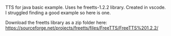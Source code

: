 TTS for java basic example. Uses he freetts-1.2.2 library. Created in vscode. I struggled finding a good example so here is one.

Download the freetts library as a zip folder here: https://sourceforge.net/projects/freetts/files/FreeTTS/FreeTTS%201.2.2/
